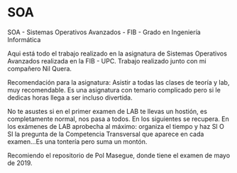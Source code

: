 # SOA
SOA - Sistemas Operativos Avanzados - FIB - Grado en Ingeniería Informática

Aqui está todo el trabajo realizado en la asignatura de Sistemas Operativos Avanzados realizada en la FIB - UPC.
Trabajo realizado junto con mi compañero Nil Quera.

Recomendación para la asignatura:
Asistir a todas las clases de teoría y lab, muy recomendable. Es una asignatura con temario complicado pero si le dedicas horas llega a ser incluso divertida.

No te asustes si en el primer examen de LAB te llevas un hostión, es completamente normal, nos pasa a todos. En los siguientes se recupera.
En los exámenes de LAB aprobecha al máximo: organiza el tiempo y haz SI O SI la pregunta de la Competencia Transversal que aparece en cada examen...Es una tontería pero suma un montón.

Recomiendo el repositorio de Pol Masegue, donde tiene el  examen de mayo de 2019.
